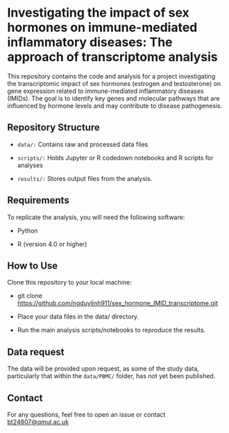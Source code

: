 # Investigating the impact of sex hormones on immune-mediated inflammatory diseases: The approach of transcriptome analysis
This repository contains the code and analysis for a project investigating the transcriptomic impact of sex hormones (estrogen and testosterone) on gene expression related to immune-mediated inflammatory diseases (IMIDs). The goal is to identify key genes and molecular pathways that are influenced by hormone levels and may contribute to disease pathogenesis.
## Repository Structure
- <code>data/:</code> Contains raw and processed data files

- <code>scripts/:</code> Holds Jupyter or R codedown notebooks and R scripts for analyses

- <code>results/:</code> Stores output files from the analysis.
## Requirements
To replicate the analysis, you will need the following software:
- Python

- R (version 4.0 or higher)

## How to Use
Clone this repository to your local machine:

- git clone https://github.com/ngduylinh911/sex_hormone_IMID_transcriptome.git

- Place your data files in the data/ directory.

- Run the main analysis scripts/notebooks to reproduce the results.

## Data request
The data will be provided upon request, as some of the study data, particularly that within the <code>data/PBMC/</code> folder, has not yet been published.

## Contact
For any questions, feel free to open an issue or contact bt24807@qmul.ac.uk
